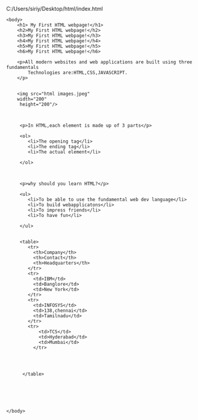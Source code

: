 C:/Users/siriy/Desktop/html/index.html

<!DOCTYPE html>
<html>

<head>
    <title>
        The Basic Language of the web:HTML
    </title>

    <body>
        <h1> My First HTML webpage!</h1>
        <h2>My First HTML webpage!</h2>
        <h3>My First HTML webpage!</h3>
        <h4>My First HTML webpage!</h4>
        <h5>My First HTML webpage!</h5>
        <h6>My First HTML webpage!</h6>

        <p>All modern websites and web applications are built using three fundamentals
            Technologies are:HTML,CSS,JAVASCRIPT.   
        </p>


        <img src="html images.jpeg"
        width="200"
         height="200"/>

         

         <p>In HTML,each element is made up of 3 parts</p>

         <ol>
            <li>The opening tag</li>
            <li>The ending tag</li>
            <li>The actual element</li>
            
         </ol>



         <p>why should you learn HTML?</p>

         <ul>
            <li>To be able to use the fundamental web dev language</li>
            <li>To build webapplicatons</li>
            <li>To impress friends</li>
            <li>To have fun</li>
           
         </ul>


         <table>
            <tr>
              <th>Company</th>
              <th>Contact</th>
              <th>Headquarters</th>
            </tr>
            <tr>
              <td>IBM</td>
              <td>Banglore</td>
              <td>New York</td>
            </tr>
            <tr>
              <td>INFOSYS</td>
              <td>138,chennai</td>
              <td>Tamilnadu</td>
            </tr>
            <tr>
                <td>TCS</td>
                <td>Hyderabad</td>
                <td>Mumbai</td>
              </tr>

            


          </table>
          




        
    </body>
 

   

</head>

</html>
